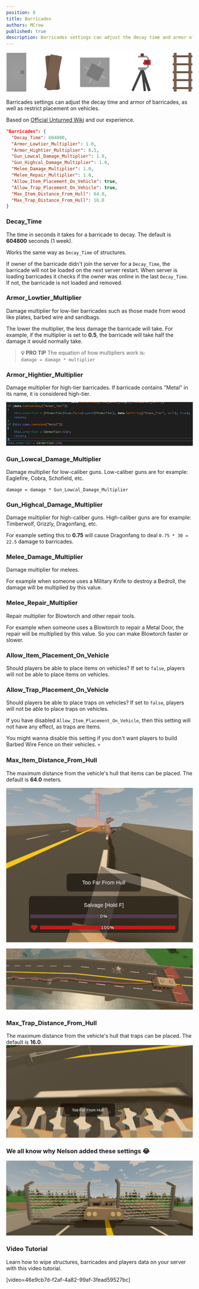 ```yaml
---
position: 8
title: Barricades
authors: MCrow
published: true
description: Barricades settings can adjust the decay time and armor of barricades, as well as restrict placement on vehicles.
---
```


![barricades](assets/barricades.png)

Barricades settings can adjust the decay time and armor of barricades, as well as restrict placement on vehicles.

Based on [Official Unturned Wiki](https://unturned.wiki.gg/wiki/Gameplay_config#Barricades) and our experience.

```json
"Barricades": {
  "Decay_Time": 604800,
  "Armor_Lowtier_Multiplier": 1.0,
  "Armor_Hightier_Multiplier": 0.5,
  "Gun_Lowcal_Damage_Multiplier": 1.0,
  "Gun_Highcal_Damage_Multiplier": 1.0,
  "Melee_Damage_Multiplier": 1.0,
  "Melee_Repair_Multiplier": 1.0,
  "Allow_Item_Placement_On_Vehicle": true,
  "Allow_Trap_Placement_On_Vehicle": true,
  "Max_Item_Distance_From_Hull": 64.0,
  "Max_Trap_Distance_From_Hull": 16.0
}
```

### Decay_Time
The time in seconds it takes for a barricade to decay. The default is **604800** seconds (1 week).

Works the same way as `Decay_Time` of structures.

If owner of the barricade didn't join the server for a `Decay_Time`, the barricade will not be loaded on the next server restart. When server is loading barricades it checks if the owner was online in the last `Decay_Time`. If not, the barricade is not loaded and removed.

### Armor_Lowtier_Multiplier
Damage multiplier for low-tier barricades such as those made from wood like plates, barbed wire and sandbags.

The lower the multiplier, the less damage the barricade will take. For example, if the multiplier is set to **0.5**, the barricade will take half the damage it would normally take.

> **💡 PRO TIP**
> The equation of how multipliers work is:  
> ```damage = damage * multiplier```

### Armor_Hightier_Multiplier
Damage multiplier for high-tier barricades. If barricade contains "Metal" in its name, it is considered high-tier.

![unturned metal armor tier](assets/unturned_metal_armor_tier.png "Screenshot from Unturned code with armor tier logic")

### Gun_Lowcal_Damage_Multiplier
Damage multiplier for low-caliber guns. Low-caliber guns are for example: Eaglefire, Cobra, Schofield, etc.

```
damage = damage * Gun_Lowcal_Damage_Multiplier
```

### Gun_Highcal_Damage_Multiplier
Damage multiplier for high-caliber guns. High-caliber guns are for example: Timberwolf, Grizzly, Dragonfang, etc.

For example setting this to **0.75** will cause Dragonfang to deal `0.75 * 30 = 22.5` damage to barricades.

### Melee_Damage_Multiplier
Damage multiplier for melees.

For example when someone uses a Military Knife to destroy a Bedroll, the damage will be multiplied by this value.

### Melee_Repair_Multiplier
Repair multiplier for Blowtorch and other repair tools.

For example when someone uses a Blowtorch to repair a Metal Door, the repair will be multiplied by this value. So you can make Blowtorch faster or slower.

### Allow_Item_Placement_On_Vehicle
Should players be able to place items on vehicles? If set to `false`, players will not be able to place items on vehicles.

### Allow_Trap_Placement_On_Vehicle
Should players be able to place traps on vehicles? If set to `false`, players will not be able to place traps on vehicles.

If you have disabled `Allow_Item_Placement_On_Vehicle`, then this setting will not have any effect, as traps are items.

You might wanna disable this setting if you don't want players to build Barbed Wire Fence on their vehicles. 💀

### Max_Item_Distance_From_Hull
The maximum distance from the vehicle's hull that items can be placed. The default is **64.0** meters.

![too far from haul](assets/too_far_from_haul.png "This is what it looks like on player's screen")

![too far from haul too little](assets/too_far_from_haul_too_little.png "I think 64 meters it too much lol")

### Max_Trap_Distance_From_Hull
The maximum distance from the vehicle's hull that traps can be placed. The default is **16.0**.
![too far from haul trap](assets/too_far_from_haul_trap.png ":(")

### We all know why Nelson added these settings 😂
![apc barbed wire](assets/apc_barbed_wire.png "Unturned vibes")

### Video Tutorial
Learn how to wipe structures, barricades and players data on your server with this video tutorial.

[video=46e9cb7d-f2af-4a82-99af-3fead59527bc]